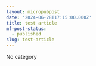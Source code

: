 ```yaml
---
layout: micropubpost
date: '2024-06-28T17:15:00.000Z'
title: test article
mf-post-status:
  - published
slug: test-article
---
```

No category
